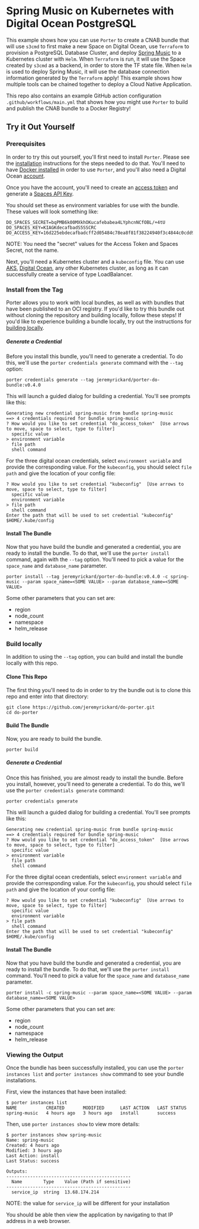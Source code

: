 # Spring Music on Kubernetes with Digital Ocean PostgreSQL

This example shows how you can use `Porter` to create a CNAB bundle that will use `s3cmd` to first make a new Space on Digital Ocean, use `Terraform` to provision a PostgreSQL Database Cluster, and deploy [Spring Music]() to a Kubernetes cluster with `Helm`. When `Terraform` is run, it will use the Space created by `s3cmd` as a backend, in order to store the TF state file. When `Helm` is used to deploy Spring Music, it will use the database connection information generated by the `Terraform` apply! This example shows how multiple tools can be chained together to deploy a Cloud Native Application.

This repo also contains an example GitHub action configuration `.github/workflows/main.yml` that shows how you might use `Porter` to build and publish the CNAB bundle to a Docker Registry!

## Try it Out Yourself

### Prerequisites

In order to try this out yourself, you'll first need to install `Porter`. Please see the [installation](https://porter.sh/install/) instructions for the steps needed to do that. You'll need to have [Docker installed](https://docs.docker.com/install/) in order to use `Porter`, and you'll also need a Digital Ocean [account](https://cloud.digitalocean.com/registrations/new).

Once you have the account, you'll need to create an [access token](https://www.digitalocean.com/docs/api/create-personal-access-token/) and generate a [Spaces API Key](https://www.digitalocean.com/community/tutorials/how-to-create-a-digitalocean-space-and-api-key).

You should set these as environment variables for use with the bundle. These values will look something like:

```
DO_SPACES_SECRET=bqPMB6k00MXkhOKucafebabea4LYphcnNCfOBL/+4tU
DO_SPACES_KEY=KIAGKdecafbadS5SSCRC
DO_ACCESS_KEY=16d225ebdecafbadcff2d05484c78ea8f81f38224940f3c4844c0cdd9996c75c
```

NOTE: You need the "secret" values for the Access Token and Spaces Secret, not the name.


Next, you'll need a Kubernetes cluster and a `kubeconfig` file. You can use [AKS](https://docs.microsoft.com/en-us/azure/aks/kubernetes-walkthrough-portal), [Digital Ocean](https://www.digitalocean.com/products/kubernetes/), any other Kubernetes cluster, as long as it can successfully create a service of type LoadBalancer.

### Install from the Tag

Porter allows you to work with local bundles, as well as with bundles that have been published to an OCI registry. If you'd like to try this bundle out without cloning the repository and building locally, follow these steps! If you'd like to experience building a bundle locally, try out the instructions for [building locally](#build-locally).

##### Generate a Credential

Before you install this bundle, you'll need to generate a credential. To do this, we'll use the `porter credentials generate` command with the `--tag` option:

```
porter credentials generate --tag jeremyrickard/porter-do-bundle:v0.4.0
```

This will launch a guided dialog for building a credential. You'll see prompts like this:

```
Generating new credential spring-music from bundle spring-music
==> 4 credentials required for bundle spring-music
? How would you like to set credential "do_access_token"  [Use arrows to move, space to select, type to filter]
  specific value
> environment variable
  file path
  shell command
```

For the three digital ocean credentials, select `environment variable` and provide the corresponding value. For the `kubeconfig`, you should select `file path` and give the location of your config file:

```
? How would you like to set credential "kubeconfig"  [Use arrows to move, space to select, type to filter]
  specific value
  environment variable
> file path
  shell command
Enter the path that will be used to set credential "kubeconfig" $HOME/.kube/config
```

#### Install The Bundle

Now that you have build the bundle and generated a credential, you are ready to install the bundle. To do that, we'll use the `porter install` command, again with the `--tag` option. You'll need to pick a value for the `space_name` and `database_name` parameter.

```
porter install --tag jeremyrickard/porter-do-bundle:v0.4.0 -c spring-music --param space_name=<SOME VALUE> --param database_name=<SOME VALUE>
```

Some other parameters that you can set are:

* region
* node_count
* namespace
* helm_release

### Build locally

In addition to using the `--tag` option, you can build and install the bundle locally with this repo.

#### Clone This Repo

The first thing you'll need to do in order to try the bundle out is to clone this repo and enter into that directory:

```
git clone https://github.com/jeremyrickard/do-porter.git
cd do-porter
```

#### Build The Bundle

Now, you are ready to build the bundle.

```
porter build
```

##### Generate a Credential

Once this has finished, you are almost ready to install the bundle. Before you install, however, you'll need to generate a credential. To do this, we'll use the `porter credentials generate` command:

```
porter credentials generate
```

This will launch a guided dialog for building a credential. You'll see prompts like this:

```
Generating new credential spring-music from bundle spring-music
==> 4 credentials required for bundle spring-music
? How would you like to set credential "do_access_token"  [Use arrows to move, space to select, type to filter]
  specific value
> environment variable
  file path
  shell command
```

For the three digital ocean credentials, select `environment variable` and provide the corresponding value. For the `kubeconfig`, you should select `file path` and give the location of your config file:

```
? How would you like to set credential "kubeconfig"  [Use arrows to move, space to select, type to filter]
  specific value
  environment variable
> file path
  shell command
Enter the path that will be used to set credential "kubeconfig" $HOME/.kube/config
```

#### Install The Bundle

Now that you have build the bundle and generated a credential, you are ready to install the bundle. To do that, we'll use the `porter install` command. You'll need to pick a value for the `space_name` and `database_name` parameter.


```
porter install -c spring-music --param space_name=<SOME VALUE> --param database_name=<SOME VALUE>
```

Some other parameters that you can set are:

* region
* node_count
* namespace
* helm_release


### Viewing the Output

Once the bundle has been successfully installed, you can use the `porter instances list` and `porter instances show` command to see your bundle installations.

First, view the instances that have been installed:

```
$ porter instances list
NAME           CREATED       MODIFIED      LAST ACTION   LAST STATUS
spring-music   4 hours ago   3 hours ago   install       success
```

Then, use `porter instances show` to view more details:

```
$ porter instances show spring-music
Name: spring-music
Created: 4 hours ago
Modified: 3 hours ago
Last Action: install
Last Status: success

Outputs:
-----------------------------------------------
  Name        Type    Value (Path if sensitive)
-----------------------------------------------
  service_ip  string  13.68.174.214
```

NOTE: the value for `service_ip` will be different for your installation

You should be able then view the application by navigating to that IP address in a web browser.

